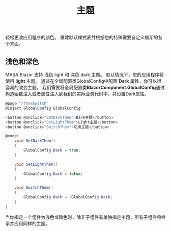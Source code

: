 ﻿---
order: 3
title: 主题
---

轻松更改应用程序的颜色。 重建默认样式表并根据您的特殊需要自定义框架的各个方面。

## 浅色和深色

MASA.Blazor 支持 浅色 light 和 深色 dark 主题。 默认情况下，您的应用程序将使用 **light** 主题。 通过在全局配置类GlobalConfig中配置 **Dark** 属性，你可以很容易的改变主题。
我们需要将全局配置类**BlazorComponent.GlobalConfig**通过构造函数注入或者属性注入到我们的实际业务代码中，并设置Dark属性。

```c#
@page "/themSwitch"
@inject GlobalConfig GlobalConfig

<button @onclick="SetDarkThem">Dark主题</button>
<button @onclick="SetLightThem">Light主题</button>
<button @onclick="SwitchThem">切换主题</button>

@code{
	void SetDarkThem()
	{
		GlobalConfig.Dark = true;
	}

	void SetLightThem()
	{
		GlobalConfig.Dark = false;
	}

	void SwitchThem()
	{
		GlobalConfig.Dark = !GlobalConfig.Dark;
	}
}
```
当你指定一个组件为浅色或暗色时，除非子组件有单独指定主题，所有子组件将继承并应用同样的主题。
